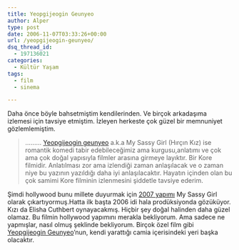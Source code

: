 ```yaml
---
title: Yeopgijeogin Geunyeo
author: Alper
type: post
date: 2006-11-07T03:33:26+00:00
url: /yeopgijeogin-geunyeo/
dsq_thread_id:
  - 197136021
categories:
  - Kültür Yaşam
tags:
  - film
  - sinema

---
```

Daha önce böyle bahsetmiştim kendilerinden. Ve birçok arkadaşıma izlemesi için tavsiye etmiştim. İzleyen herkeste çok güzel bir memnuniyet gözlemlemiştim.

> ……… [Yeopgijeogin geunyeo][1] a.k.a My Sassy Girl (Hırçın Kız) ise romantik komedi tabir edebileceğimiz ama kurgusu,anlatımı ve çok ama çok doğal yapısıyla filmler arasına girmeye layıktır. Bir Kore filmidir. Anlatılması zor ama izlendiği zaman anlaşılacak ve o zaman niye bu yazının yazıldığı daha iyi anlaşılacaktır. Hayatın içinden olan bu çok samimi Kore filminin izlenmesini şiddetle tavsiye ederim.
> 
> <!--more-->

<div style="text-align: center">
</div>

Şimdi hollywood bunu millete duyurmak için [2007 yapımı][2] My Sassy Girl olarak çıkartıyormuş.Hatta ilk başta 2006 idi hala prodüksiyonda gözüküyor. Kızı da Elisha Cuthbert oynayacakmış. Hiçbir şey doğal halinden daha güzel olamaz. Bu filmin hollywood yapımını merakla bekliyorum. Ama sadece ne yapmışlar, nasıl olmuş şeklinde bekliyorum. Birçok özel film gibi [Yeopgijeogin Geunyeo][1]’nun, kendi yarattığı camia içerisindeki yeri başka olacaktır.

 [1]: https://www.imdb.com/title/tt0293715/
 [2]: https://www.imdb.com/title/tt0404254/